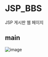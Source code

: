 # JSP_BBS
JSP 게시판 웹 페이지

## main
![image](https://user-images.githubusercontent.com/58154661/154291681-f176abcc-b1d9-4acd-8b4b-90d5b8e48df6.png)
